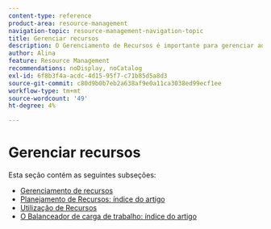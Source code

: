 ```yaml
---
content-type: reference
product-area: resource-management
navigation-topic: resource-management-navigation-topic
title: Gerenciar recursos
description: O Gerenciamento de Recursos é importante para gerenciar adequadamente sua disponibilidade de trabalho e previsão. Saiba como planejar e agendar seus recursos para trabalho nos artigos a seguir.
author: Alina
feature: Resource Management
recommendations: noDisplay, noCatalog
exl-id: 6f8b3f4a-acdc-4d15-95f7-c71b85d5a8d3
source-git-commit: c80d9b0b7eb2a638af9e0a11ca3038ed99ecf1ee
workflow-type: tm+mt
source-wordcount: '49'
ht-degree: 4%

---
```


# Gerenciar recursos

Esta seção contém as seguintes subseções:

* [Gerenciamento de recursos](../resource-mgmt/resource-mgmt-overview/resource-management-overview.md)
* [Planejamento de Recursos: índice do artigo](../resource-mgmt/resource-planning/resource-planning-overview.md)
* [Utilização de Recursos](../resource-mgmt/resource-utilization/resource-utilization.md)
* [O Balanceador de carga de trabalho: índice do artigo](../resource-mgmt/workload-balancer/workload-balancer.md)
